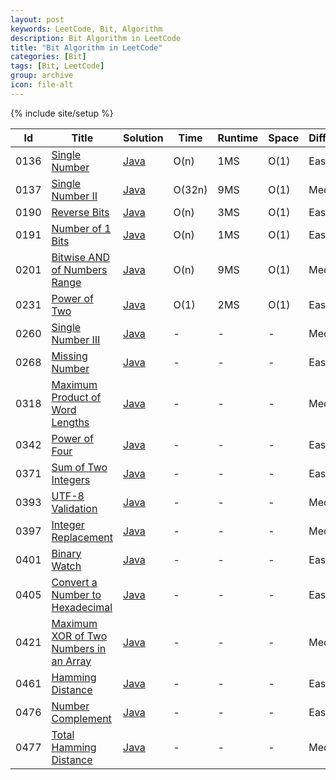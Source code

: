 ```yaml
---
layout: post
keywords: LeetCode, Bit, Algorithm
description: Bit Algorithm in LeetCode
title: "Bit Algorithm in LeetCode"
categories: [Bit]
tags: [Bit, LeetCode]
group: archive
icon: file-alt
---
```

{% include site/setup %}

|Id  | Title  | Solution   | Time | Runtime |  Space | Difficulty  | Catagory|
 ------------ | ------------ | ------------ | ------------ | ------------ | ------------ | ------------ | ------------
|0136|[Single Number](https://leetcode.com/problems/single-number) | [Java](https://e.srl/leetcode-136/)  | O(n) |1MS| O(1)  |  Easy |BIT|
|0137|[Single Number II](https://leetcode.com/problems/single-number-ii) | [Java](https://e.srl/leetcode-137/)  | O(32n) |9MS| O(1)  |  Medium |BIT|
|0190|[Reverse Bits](https://leetcode.com/problems/reverse-bits/) | [Java](https://e.srl/leetcode-190/)  | O(n) |3MS| O(1)  |  Easy |BIT|
|0191|[Number of 1 Bits](https://leetcode.com/problems/number-of-1-bits/) | [Java](https://e.srl/leetcode-191/)  | O(n) |1MS| O(1)  |  Easy |BIT|
|0201|[Bitwise AND of Numbers Range](https://leetcode.com/problems/bitwise-and-of-numbers-range/) | [Java](https://e.srl/leetcode-201/)  | O(n) |9MS| O(1)  |  Medium |BIT|
|0231|[Power of Two](https://leetcode.com/problems/power-of-two) | [Java](https://e.srl/leetcode-231/)  | O(1) |2MS| O(1)  |  Easy |BIT|
|0260|[Single Number III](https://leetcode.com/problems/single-number-iii/) | [Java](https://e.srl/leetcode-260/)  |-|-|-| Medium |BIT|
|0268|[Missing Number](https://leetcode.com/problems/missing-number/) | [Java](https://e.srl/leetcode-268/)  |-|-|-| Easy |BIT|
|0318|[Maximum Product of Word Lengths](https://leetcode.com/problems/maximum-product-of-word-lengths/) | [Java](https://e.srl/leetcode-318/)  |-|-|-| Medium |BIT|
|0342|[Power of Four](https://leetcode.com/problems/power-of-four/) | [Java](https://e.srl/leetcode-342/)  |-|-|-| Easy |BIT|
|0371|[Sum of Two Integers](https://leetcode.com/problems/sum-of-two-integers/) | [Java](https://e.srl/leetcode-371/)  |-|-|-| Easy |BIT|
|0393|[UTF-8 Validation](https://leetcode.com/problems/utf-8-validation/) | [Java](https://e.srl/leetcode-393/)  |-|-|-|  Medium |BIT|
|0397|[Integer Replacement](https://leetcode.com/problems/integer-replacement/) | [Java](https://e.srl/leetcode-397/)  |-|-|-|  Medium |BIT|
|0401|[Binary Watch](https://leetcode.com/problems/binary-watch/) | [Java](https://e.srl/leetcode-401/)  |-|-|-|  Easy |BIT|
|0405|[Convert a Number to Hexadecimal](https://leetcode.com/problems/convert-a-number-to-hexadecimal/description/) | [Java](https://e.srl/leetcode-405/)  |-|-|-| Easy |BIT|
|0421|[Maximum XOR of Two Numbers in an Array](https://leetcode.com/problems/maximum-xor-of-two-numbers-in-an-array/) | [Java](https://e.srl/leetcode-421/)  |-|-|-|Medium|BIT|
|0461|[Hamming Distance](https://leetcode.com/problems/hamming-distance/description/) | [Java](https://e.srl/leetcode-461/)  |-|-|-|Easy|BIT|
|0476|[ Number Complement](https://leetcode.com/problems/number-complement/) | [Java](https://e.srl/leetcode-476/)|-|-|-|Easy|BIT|
|0477|[Total Hamming Distance](https://leetcode.com/problems/total-hamming-distance/) | [Java](https://e.srl/leetcode-477/)|-|-|-|Medium|BIT|




